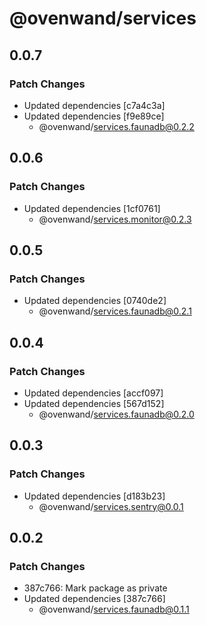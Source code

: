 # @ovenwand/services

## 0.0.7

### Patch Changes

- Updated dependencies [c7a4c3a]
- Updated dependencies [f9e89ce]
  - @ovenwand/services.faunadb@0.2.2

## 0.0.6

### Patch Changes

- Updated dependencies [1cf0761]
  - @ovenwand/services.monitor@0.2.3

## 0.0.5

### Patch Changes

- Updated dependencies [0740de2]
  - @ovenwand/services.faunadb@0.2.1

## 0.0.4

### Patch Changes

- Updated dependencies [accf097]
- Updated dependencies [567d152]
  - @ovenwand/services.faunadb@0.2.0

## 0.0.3

### Patch Changes

- Updated dependencies [d183b23]
  - @ovenwand/services.sentry@0.0.1

## 0.0.2

### Patch Changes

- 387c766: Mark package as private
- Updated dependencies [387c766]
  - @ovenwand/services.faunadb@0.1.1
